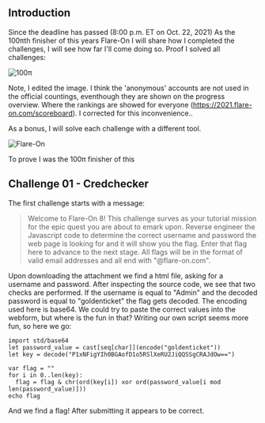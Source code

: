 ## Introduction

Since the deadline has passed (8:00 p.m. ET on Oct. 22, 2021) As the 100πth finisher of this years Flare-On I will share how I completed the challenges, I will see how far I'll come doing so. Proof I solved all challenges:

![100π](https://www.fireeye.com/content/dam/fireeye-www/blog/images/flare-on8/flare-on8.png "100π")

Note, I edited the image. I think the 'anonymous' accounts are not used in the official countings, eventhough they are shown on the progress overview. Where the rankings are showed for everyone (https://2021.flare-on.com/scoreboard).
I corrected for this inconvenience..

As a bonus, I will solve each challenge with a different tool.

![Flare-On](https://www.fireeye.com/content/dam/fireeye-www/blog/images/flare-on8/flare-on8.png "Flare-On")

To prove I was the 100π finisher of this

## Challenge 01 - Credchecker

The first challenge starts with a message:

> Welcome to Flare-On 8! This challenge surves as your tutorial mission for the epic quest you are about to emark upon. Reverse engineer the Javascript code to determine the correct username and password the web page is looking for and it will show you the flag. Enter that flag here to advance to the next stage. All flags will be in the format of valid email addresses and all end with "@flare-on.com".

Upon downloading the attachment we find a html file, asking for a username and password. After inspecting the source code, we see that two checks are performed. If the username is equal to "Admin" and the decoded password is equal to "goldenticket" the flag gets decoded.
The encoding used here is base64. We could try to paste the correct values into the webform, but where is the fun in that?
Writing our own script seems more fun, so here we go:

```
import std/base64
let password_value = cast[seq[char]](encode("goldenticket"))
let key = decode("P1xNFigYIh0BGAofD1o5RSlXeRU2JiQQSSgCRAJdOw==")

var flag = ""
for i in 0..len(key):
  flag = flag & chr(ord(key[i]) xor ord(password_value[i mod len(password_value)]))
echo flag
```
And we find a flag! After submitting it appears to be correct.
